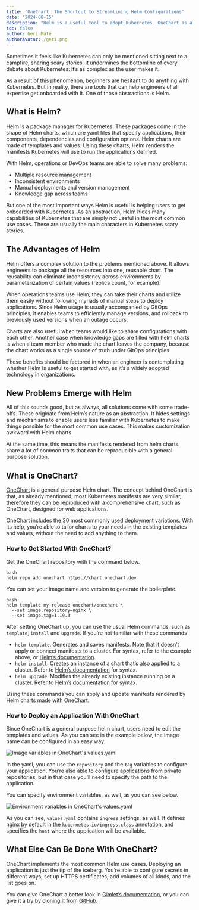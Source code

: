 ```yaml
---
title: 'OneChart: The Shortcut to Streamlining Helm Configurations'
date: '2024-08-15'
description: "Helm is a useful tool to adopt Kubernetes. OneChart as a general purpose Helm chart makes the process even simpler."
toc: false
author: Geri Máté
authorAvatar: /geri.png
---
```


Sometimes it feels like Kubernetes can only be mentioned sitting next to a campfire, sharing scary stories. It undermines the bottomline of every debate about Kubernetes: it’s as complex as the user makes it.

As a result of this phenomenon, beginners are hesitant to do anything with Kubernetes. But in reality, there are tools that can help engineers of all expertise get onboarded with it. One of those abstractions is Helm.

## What is Helm?

Helm is a package manager for Kubernetes. These packages come in the shape of Helm charts, which are yaml files that specify applications, their components, dependencies and configuration options. Helm charts are made of templates and values. Using these charts, Helm renders the manifests Kubernetes will use to run the applications defined.

With Helm, operations or DevOps teams are able to solve many problems:
- Multiple resource management
- Inconsistent environments
- Manual deployments and version management
- Knowledge gap across teams

But one of the most important ways Helm is useful is helping users to get onboarded with Kubernetes. As an abstraction, Helm hides many capabilities of Kubernetes that are simply not useful in the most common use cases. These are usually the main characters in Kubernetes scary stories.

## The Advantages of Helm

Helm offers a complex solution to the problems mentioned above. It allows engineers to package all the resources into one, reusable chart. The reusability can eliminate inconsistency across environments by parameterization of certain values (replica count, for example).

When operations teams use Helm, they can take their charts and utilize them easily without following myriads of manual steps to deploy applications. Since Helm usage is usually accompanied by GitOps principles, it enables teams to efficiently manage versions, and rollback to previously used versions when an outage occurs.

Charts are also useful when teams would like to share configurations with each other. Another case when knowledge gaps are filled with helm charts is when a team member who made the chart leaves the company, because the chart works as a single source of truth under GitOps principles.

These benefits should be factored in when an engineer is contemplating whether Helm is useful to get started with, as it’s a widely adopted technology in organizations.

## New Problems Emerge with Helm

All of this sounds good, but as always, all solutions come with some trade-offs. These originate from Helm’s nature as an abstraction. It hides settings and mechanisms to enable users less familiar with Kubernetes to make things possible for the most common use cases. This makes customization awkward with Helm charts.

At the same time, this means the manifests rendered from helm charts share a lot of common traits that can be reproducible with a general purpose solution.

## What is OneChart?

[OneChart](https://github.com/gimlet-io/onechart) is a general purpose Helm chart. The concept behind OneChart is that, as already mentioned, most Kubernetes manifests are very similar, therefore they can be reproduced with a comprehensive chart, such as OneChart, designed for web applications.

OneChart includes the 30 most commonly used deployment variations. With its help, you’re able to tailor charts to your needs in the existing templates and values, without the need to add anything to them.

### How to Get Started With OneChart?

Get the OneChart repository with the command below.

```
bash
helm repo add onechart https://chart.onechart.dev
```

You can set your image name and version to generate the boilerplate.

```
bash
helm template my-release onechart/onechart \
  --set image.repository=nginx \
  --set image.tag=1.19.3
```

After setting OneChart up, you can use the usual Helm commands, such as `template`, `install` and `upgrade`. If you’re not familiar with these commands

- `helm template`: Generates and saves manifests. Note that it doesn’t apply or connect manifests to a cluster. For syntax, refer to the example above, or [Helm’s documentation](https://helm.sh/docs/helm/helm_template/).
- `helm install`: Creates an instance of a chart that’s also applied to a cluster. Refer to [Helm’s documentation](https://helm.sh/docs/helm/helm_install/) for syntax.
- `helm upgrade`: Modifies the already existing instance running on a cluster. Refer to [Helm’s documentation](https://helm.sh/docs/helm/helm_upgrade/) for syntax.

Using these commands you can apply and update manifests rendered by Helm charts made with OneChart.

### How to Deploy an Application With OneChart

Since OneChart is a general purpose helm chart, users need to edit the templates and values. As you can see in the example below, the image name can be configured in an easy way.

![Image variables in OneChart's values.yaml](onechart-values-yaml-image-variables.png)

In the yaml, you can use the `repository` and the `tag` variables to configure your application. You’re also able to configure applications from private repositories, but in that case you’ll need to specify the path to the application.

You can specify environment variables, as well, as you can see below.

![Environment variables in OneChart's values.yaml](onechart-values-yaml-env-variables.png)

As you can see, `values.yaml` contains `ingress` settings, as well. It defines [nginx](https://nginx.org/en/) by default in the `kubernetes.io/ingress.class` annotation, and specifies the `host` where the application will be available.

## What Else Can Be Done With OneChart?

OneChart implements the most common Helm use cases. Deploying an application is just the tip of the iceberg. You’re able to configure secrets in different ways, set up HTTPS certificates, add volumes of all kinds, and the list goes on.

You can give OneChart a better look in [Gimlet’s documentation](https://gimlet.io/docs/reference/onechart-reference), or you can give it a try by cloning it from [GitHub](https://github.com/gimlet-io/onechart).
